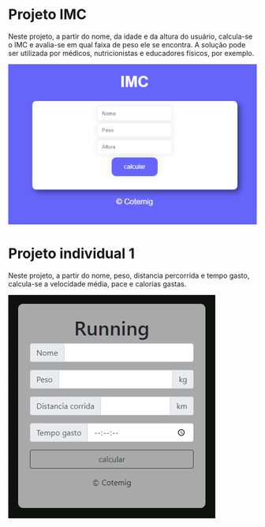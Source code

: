 <h1>Projeto IMC</h1>
Neste projeto, a partir do nome, da idade e da altura do usuário, calcula-se o IMC e avalia-se em qual faixa de peso ele se encontra. A solução pode ser utilizada por médicos, nutricionistas e educadores físicos, por exemplo.

<a href="https://gustavopontess.github.io/Projetos-escolares/IMC/"><img src="IMC/imc.png" ></a>

<h1>Projeto individual 1</h1>
Neste projeto, a partir do nome, peso, distancia percorrida e tempo gasto, calcula-se a velocidade média, pace e calorias gastas.

<a href="https://gustavopontess.github.io/Projetos-escolares/Calculadora_Corrida/"><img src="Calculadora_Corrida/corrida.png" ></a>
